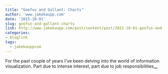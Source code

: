 ```yaml
---
title: "Goofus and Gallant: Charts"
author: 'www.jakekaupp.com'
date: '2015-10-01'
slug: goofus-and-gallant-charts
link: http://www.jakekaupp.com/post/content/post/2015-10-01-goofus-and-gallant-charts/
categories:
- bloglink
tags:
  - jakekauppcom
---
```


For the past couple of years I've been delving into the world of information visualization. Part due to intense interest, part due to job responsibilities[... <i class="fas fa-external-link-alt"></i>](http://www.jakekaupp.com/post/content/post/2015-10-01-goofus-and-gallant-charts/)

